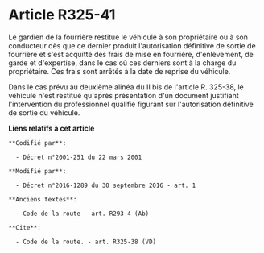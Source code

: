 # Article R325-41

Le gardien de la fourrière restitue le véhicule à son propriétaire ou à son conducteur dès que ce dernier produit
l'autorisation définitive de sortie de fourrière et s'est acquitté des frais de mise en fourrière, d'enlèvement, de garde et
d'expertise, dans le cas où ces derniers sont à la charge du propriétaire. Ces frais sont arrêtés à la date de reprise du
véhicule. 

Dans le cas prévu au deuxième alinéa du II bis de l'article R. 325-38, le véhicule n'est restitué qu'après présentation d'un
document justifiant l'intervention du professionnel qualifié figurant sur l'autorisation définitive de sortie du véhicule.

**Liens relatifs à cet article**

	**Codifié par**:

	  - Décret n°2001-251 du 22 mars 2001

	**Modifié par**:

	  - Décret n°2016-1289 du 30 septembre 2016 - art. 1

	**Anciens textes**:

	  - Code de la route - art. R293-4 (Ab)

	**Cite**:

	  - Code de la route. - art. R325-38 (VD)
